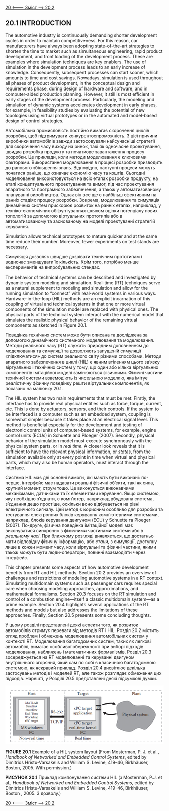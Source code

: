 [20 <--- ](20.md) [   Зміст   ](README.md) [--> 20.2](20_2.md)

## 20.1 INTRODUCTION

The automotive industry is continuously demanding shorter development cycles in order to maintain competitiveness. For this reason, car manufacturers have always been adopting state-of-the-art strategies to shorten the time to market such as simultaneous engineering, rapid product development, and front loading of the development process. These are examples where simulation techniques are key enablers. The use of simulation in the development process leads to an early increase of knowledge. Consequently, subsequent processes can start sooner, which amounts to time and cost savings. Nowadays, simulation is used throughout all phases of product development, in the conceptual design and requirements phase, during design of hardware and software, and in computer-aided production planning. However, it still is most efficient in early stages of the development process. Particularly, the modeling and simulation of dynamic systems accelerates development in early phases, for example, in feasibility studies by evaluating the potential of new topologies using virtual prototypes or in the automated and model-based design of control strategies.

Автомобільна промисловість постійно вимагає скорочення циклів розробки, щоб підтримувати конкурентоспроможність. З цієї причини виробники автомобілів завжди застосовували найсучасніші стратегії для скорочення часу виходу на ринок, такі як одночасне проектування, швидка розробка продукту та початкове завантаження процесу розробки. Це приклади, коли методи моделювання є ключовими факторами. Використання моделювання в процесі розробки призводить до раннього збільшення знань. Відповідно, наступні процеси можуть початися раніше, що означає економію часу та коштів. Сьогодні моделювання використовується на всіх етапах розробки продукту, на етапі концептуального проектування та вимог, під час проектування апаратного та програмного забезпечення, а також у автоматизованому плануванні виробництва. Однак він все ще є найбільш ефективним на ранніх стадіях процесу розробки. Зокрема, моделювання та симуляція динамічних систем прискорює розвиток на ранніх етапах, наприклад, у техніко-економічних обґрунтуваннях шляхом оцінки потенціалу нових топологій за допомогою віртуальних прототипів або в автоматизованому та заснованому на моделі проектуванні стратегій керування.

Simulation allows technical prototypes to mature quicker and at the same time reduce their number. Moreover, fewer experiments on test stands are necessary.

Симуляція дозволяє швидше дозрівати технічним прототипам і водночас зменшувати їх кількість. Крім того, потрібно менше експериментів на випробувальних стендах.

The behavior of technical systems can be described and investigated by dynamic system modeling and simulation. Real-time (RT) techniques serve as a natural supplement to modeling and simulation and allow for the running simulation to “connect” with real-world systems in various ways. Hardware-in-the-loop (HIL) methods are an explicit incarnation of this coupling of virtual and technical systems in that one or more virtual components of the simulation model are replaced with physical ones. The physical parts of the technical system interact with the numerical model that simulates the realistic physical behavior of the remaining virtual components as sketched in Figure 20.1.

Поведінка технічних систем може бути описана та досліджена за допомогою динамічного системного моделювання та моделювання. Методи реального часу (RT) служать природним доповненням до моделювання та симуляції та дозволяють запущеній симуляції «підключатися» до систем реального світу різними способами. Методи апаратного забезпечення в циклі (HIL) є явним втіленням цього зв’язку віртуальних і технічних систем у тому, що один або кілька віртуальних компонентів імітаційної моделі замінюються фізичними. Фізичні частини технічної системи взаємодіють із чисельною моделлю, яка імітує реалістичну фізичну поведінку решти віртуальних компонентів, як показано на малюнку 20.1.

The HIL system has two main requirements that must be met: Firstly, the interface has to provide real physical entities such as force, torque, current, etc. This is done by actuators, sensors, and their controls. If the system to be interfaced is a computer such as an embedded system, coupling is somewhat simpler because it takes place at an electrical signal level. This method is beneficial especially for the development and testing of electronic control units of computer-based systems, for example, engine control units (ECUs) in Schuette and Ploeger (2007). Secondly, physical behavior of the simulation model must execute synchronously with the physical system parts, or in *real time*. A closer look reveals that it is sufficient to have the relevant physical information, or *states*, from the simulation available only at every point in time when virtual and physical parts, which may also be human operators, must interact through the interface.

Система HIL має дві основні вимоги, які мають бути виконані: по-перше, інтерфейс має надавати реальні фізичні об’єкти, такі як сила, крутний момент, струм тощо. Це виконується виконавчими механізмами, датчиками та їх елементами керування. Якщо системою, яку необхідно з’єднати, є комп’ютер, наприклад вбудована система, з’єднання дещо простіше, оскільки воно відбувається на рівні електричного сигналу. Цей метод є корисним особливо для розробки та тестування електронних блоків керування комп’ютерними системами, наприклад, блоків керування двигуном (ECU) у Schuette та Ploeger (2007). По-друге, фізична поведінка імітаційної моделі має виконуватися синхронно з фізичними частинами системи або в *реальному часі*. При ближчому розгляді виявляється, що достатньо мати відповідну фізичну інформацію, або *стани*, з симуляції, доступну лише в кожен момент часу, коли віртуальні та фізичні частини, якими також можуть бути люди-оператори, повинні взаємодіяти через інтерфейс.

This chapter presents some aspects of how automotive development benefits from RT and HIL methods. Section 20.2 provides an overview of challenges and restrictions of modeling automotive systems in a RT context. Simulating multidomain systems such as passenger cars requires special care when choosing modeling approaches, approximations, and mathematical formalisms. Section 20.3 focuses on the RT simulation and control of a combustion engine—itself a classic multidomain system—as a prime example. Section 20.4 highlights several applications of the RT methods and models but also addresses the limitations of these approaches. Finally, Section 20.5 presents some concluding thoughts.

У цьому розділі представлені деякі аспекти того, як розвиток автомобілів отримує переваги від методів RT і HIL. Розділ 20.2 містить огляд проблем і обмежень моделювання автомобільних систем у контексті RT. Моделювання багатодомних систем, таких як легкові автомобілі, вимагає особливої обережності при виборі підходів моделювання, наближень і математичних формалізмів. Розділ 20.3 зосереджується на RT моделюванні та керуванні двигуном внутрішнього згоряння, який сам по собі є класичною багатодомною системою, як яскравий приклад. Розділ 20.4 висвітлює декілька застосувань методів і моделей RT, але також розглядає обмеження цих підходів. Нарешті, у Розділі 20.5 представлені деякі підсумкові думки.

![image-20220823002505198](media/image-20220823002505198.png)

**FIGURE 20.1** Example of a HIL system layout (From Mosterman, P. J. et al., *Handbook of Networked and Embedded Control Systems*, edited by Dimitrios Hristu-Varsakelis and William S. Levine, 419–46, Birkhäuser, Boston, 2005. With permission.)

**РИСУНОК 20.1** Приклад компонування системи HIL (з Mosterman, P.J. et al., *Handbook of Networked and Embedded Control Systems*, edited by Dimitrios Hristu-Varsakelis and William S. Levine, 419–46, Birkhäuser, Boston , 2005. З дозволу.)

[20 <--- ](20.md) [   Зміст   ](README.md) [--> 20.2](20_2.md)